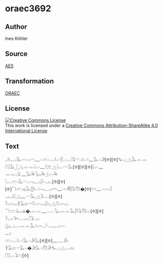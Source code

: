 # oraec3692

## Author

Ines Köhler

## Source

[AES](https://github.com/simondschweitzer/aes)

## Transformation

[ORAEC](https://oraec.github.io/)

## License

<a rel="license" href="http://creativecommons.org/licenses/by-sa/4.0/"><img alt="Creative Commons License" style="border-width:0" src="https://i.creativecommons.org/l/by-sa/4.0/88x31.png" /></a><br />This work is licensed under a <a rel="license" href="http://creativecommons.org/licenses/by-sa/4.0/">Creative Commons Attribution-ShareAlike 4.0 International License</a>

## Text

𓄂𓂝𓅓𓏛𓏏𓏤𓍼𓏤𓈖𓏏𓂧𓂋𓂡𓋴𓈎𓂋𓇋𓅱𓌪𓂡𓈖𓅓𓏏𓀏[⯑][⯑]𓅧𓈎𓂻𓅓𓁹𓁹<br>
𓉔𓄿𓃀𓂻𓁹𓁹𓇋𓊪𓏏𓈖𓇋𓊄𓂻𓇋𓂋𓎡𓅓[⯑][⯑][⯑]𓇋𓊪𓏏𓈖<br>
𓁹𓁹𓊪𓅱𓈖𓅃𓅆𓅭𓏤𓅆𓊨𓏏𓆇𓅆<br>
𓇋𓂋𓂧𓅓𓌪𓏏𓆑𓏭𓋴𓏏𓂜[⯑][⯑]<br>
[⯑]𓆓𓂧𓐍𓅓𓊅𓂡𓏏𓆑𓏭𓏠𓈖𓏛𓄟𓋴𓅱𓀗�[⯑]𓏠𓈖𓏏𓏛𓁐<br>
𓂜𓇍𓇋𓂻𓈖𓎡𓅓𓂻𓅱𓂋[⯑][⯑]<br>
𓎃𓏤𓏛𓏥𓇉𓄿𓁶𓎡𓎃𓏤𓏛𓏥𓇍𓇋𓏭𓂻𓎃𓏤𓏛𓏥<br>
𓆓𓂧𓌃𓏤𓏥𓁷�𓏤𓁹𓁹𓈖𓂋𓏏𓅭𓁹𓁹𓅓𓋴𓎛𓅱𓀗𓏥[⯑][⯑]<br>
𓎃𓏤𓈒𓏥𓅨𓂋𓈒𓏥𓇅𓅱𓈒𓏥<br>
𓊮𓂞𓂋𓁹𓁹𓅓𓍱𓏤𓏛𓌳𓐙𓂝𓏛<br>
𓂢<br>
𓂧𓂋𓂡𓅓𓏏𓀏𓅓[⯑][⯑]𓈖𓊃𓀀𓏤<br>
𓇉𓄿𓁶𓎡𓅓𓏏�𓀏𓅓𓏏𓀗𓀏𓅧𓈎𓂻𓂋𓁶𓏤<br>
𓉔𓂋𓅱𓇳[⯑]<br>
